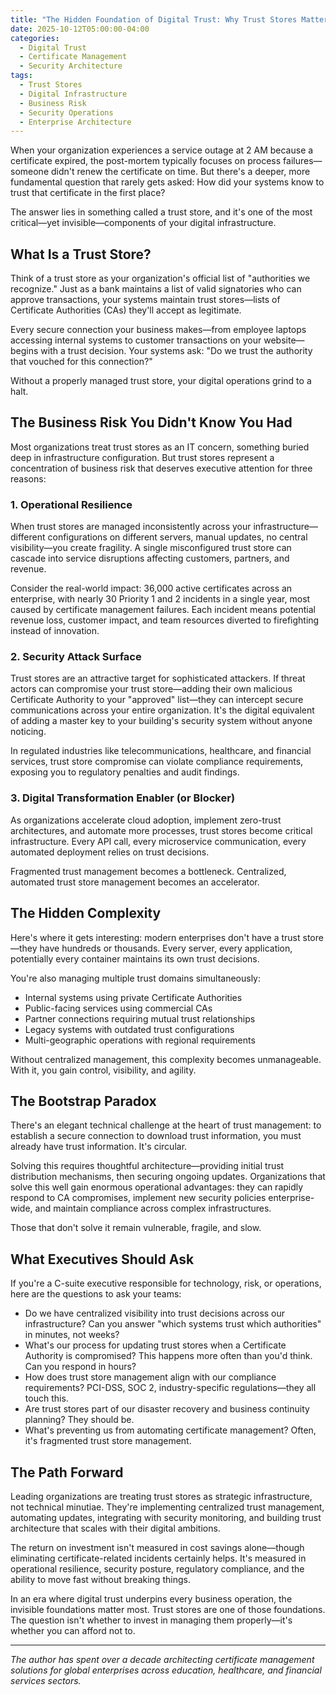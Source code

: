 ```yaml
---
title: "The Hidden Foundation of Digital Trust: Why Trust Stores Matter to Your Bottom Line"
date: 2025-10-12T05:00:00-04:00
categories:
  - Digital Trust
  - Certificate Management
  - Security Architecture
tags:
  - Trust Stores
  - Digital Infrastructure
  - Business Risk
  - Security Operations
  - Enterprise Architecture
---
```


When your organization experiences a service outage at 2 AM because a certificate expired, the post-mortem typically focuses on process failures—someone didn't renew the certificate on time. But there's a deeper, more fundamental question that rarely gets asked: How did your systems know to trust that certificate in the first place?

The answer lies in something called a trust store, and it's one of the most critical—yet invisible—components of your digital infrastructure.

## What Is a Trust Store?

Think of a trust store as your organization's official list of "authorities we recognize." Just as a bank maintains a list of valid signatories who can approve transactions, your systems maintain trust stores—lists of Certificate Authorities (CAs) they'll accept as legitimate.

Every secure connection your business makes—from employee laptops accessing internal systems to customer transactions on your website—begins with a trust decision. Your systems ask: "Do we trust the authority that vouched for this connection?"

Without a properly managed trust store, your digital operations grind to a halt.

## The Business Risk You Didn't Know You Had

Most organizations treat trust stores as an IT concern, something buried deep in infrastructure configuration. But trust stores represent a concentration of business risk that deserves executive attention for three reasons:

### 1. Operational Resilience

When trust stores are managed inconsistently across your infrastructure—different configurations on different servers, manual updates, no central visibility—you create fragility. A single misconfigured trust store can cascade into service disruptions affecting customers, partners, and revenue.

Consider the real-world impact: 36,000 active certificates across an enterprise, with nearly 30 Priority 1 and 2 incidents in a single year, most caused by certificate management failures. Each incident means potential revenue loss, customer impact, and team resources diverted to firefighting instead of innovation.

### 2. Security Attack Surface

Trust stores are an attractive target for sophisticated attackers. If threat actors can compromise your trust store—adding their own malicious Certificate Authority to your "approved" list—they can intercept secure communications across your entire organization. It's the digital equivalent of adding a master key to your building's security system without anyone noticing.

In regulated industries like telecommunications, healthcare, and financial services, trust store compromise can violate compliance requirements, exposing you to regulatory penalties and audit findings.

### 3. Digital Transformation Enabler (or Blocker)

As organizations accelerate cloud adoption, implement zero-trust architectures, and automate more processes, trust stores become critical infrastructure. Every API call, every microservice communication, every automated deployment relies on trust decisions.

Fragmented trust management becomes a bottleneck. Centralized, automated trust store management becomes an accelerator.

## The Hidden Complexity

Here's where it gets interesting: modern enterprises don't have a trust store—they have hundreds or thousands. Every server, every application, potentially every container maintains its own trust decisions.

You're also managing multiple trust domains simultaneously:

- Internal systems using private Certificate Authorities
- Public-facing services using commercial CAs
- Partner connections requiring mutual trust relationships
- Legacy systems with outdated trust configurations
- Multi-geographic operations with regional requirements

Without centralized management, this complexity becomes unmanageable. With it, you gain control, visibility, and agility.

## The Bootstrap Paradox

There's an elegant technical challenge at the heart of trust management: to establish a secure connection to download trust information, you must already have trust information. It's circular.

Solving this requires thoughtful architecture—providing initial trust distribution mechanisms, then securing ongoing updates. Organizations that solve this well gain enormous operational advantages: they can rapidly respond to CA compromises, implement new security policies enterprise-wide, and maintain compliance across complex infrastructures.

Those that don't solve it remain vulnerable, fragile, and slow.

## What Executives Should Ask

If you're a C-suite executive responsible for technology, risk, or operations, here are the questions to ask your teams:

- Do we have centralized visibility into trust decisions across our infrastructure? Can you answer "which systems trust which authorities" in minutes, not weeks?
- What's our process for updating trust stores when a Certificate Authority is compromised? This happens more often than you'd think. Can you respond in hours?
- How does trust store management align with our compliance requirements? PCI-DSS, SOC 2, industry-specific regulations—they all touch this.
- Are trust stores part of our disaster recovery and business continuity planning? They should be.
- What's preventing us from automating certificate management? Often, it's fragmented trust store management.

## The Path Forward

Leading organizations are treating trust stores as strategic infrastructure, not technical minutiae. They're implementing centralized trust management, automating updates, integrating with security monitoring, and building trust architecture that scales with their digital ambitions.

The return on investment isn't measured in cost savings alone—though eliminating certificate-related incidents certainly helps. It's measured in operational resilience, security posture, regulatory compliance, and the ability to move fast without breaking things.

In an era where digital trust underpins every business operation, the invisible foundations matter most. Trust stores are one of those foundations. The question isn't whether to invest in managing them properly—it's whether you can afford not to.

---

*The author has spent over a decade architecting certificate management solutions for global enterprises across education, healthcare, and financial services sectors.*
